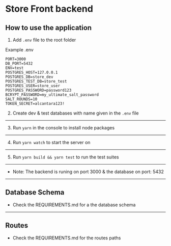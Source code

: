 # Store Front backend

## How to use the application

1. Add `.env` file to the root folder

Example .env

```
PORT=3000
DB_PORT=5432
ENV=test
POSTGRES_HOST=127.0.0.1
POSTGRES_DB=store_dev
POSTGRES_TEST_DB=store_test
POSTGRES_USER=store_user
POSTGRES_PASSWORD=password123
BCRYPT_PASSWORD=my_ultimate_salt_password
SALT_ROUNDS=10
TOKEN_SECRET=alcantara123!

```

2. Create dev & test databases with name given in the `.env` file

---

3. Run `yarn` in the console to install node packages

---

4. Run `yarn watch` to start the server on

---

5. Run `yarn build && yarn test` to run the test suites

---

- Note: The backend is runing on port 3000 & the database on port: 5432

---

## Database Schema

- Check the REQUIREMENTS.md for a the database schema

---

## Routes

- Check the REQUIREMENTS.md for the routes paths

